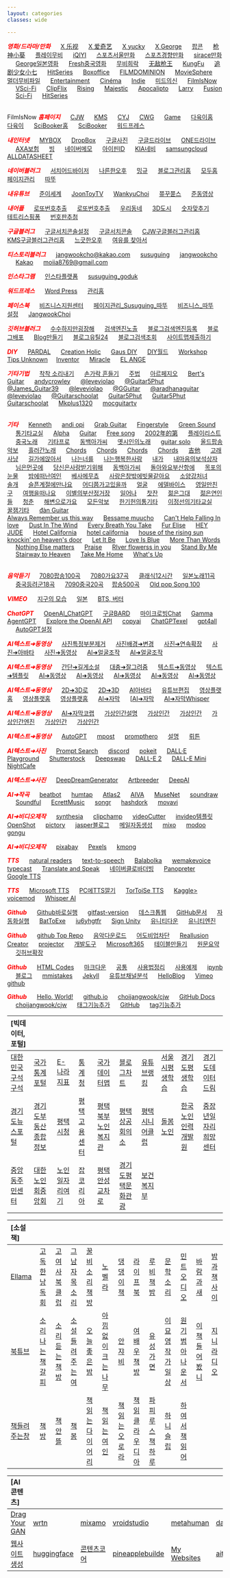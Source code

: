 ```yaml
---
layout: categories
classes: wide

--- 
```


<span style="color:red">***영화/드라마/만화***</span>  &nbsp;&nbsp;&nbsp;&nbsp;  [X 乐视](https://tv.le.com/)  &nbsp;&nbsp;&nbsp;&nbsp;  [X 爱奇艺](https://www.iqiyi.com/dianshiju/)  &nbsp;&nbsp;&nbsp;&nbsp;     [X yucky](https://www.youtube.com/@yuckyaxel8048/videos)   &nbsp;&nbsp;&nbsp;&nbsp;   [X George](https://www.youtube.com/@georgecross3702/videos)  &nbsp;&nbsp;&nbsp;&nbsp;  [팝콘](https://www.youtube.com/@popcorn333/videos)  &nbsp;&nbsp;&nbsp;&nbsp;  [枪神小葵](https://www.youtube.com/@bestcdrama5829/videos)  &nbsp;&nbsp;&nbsp;&nbsp;  [플레이무비](https://www.youtube.com/@PLAYYMOVIE/videos)  &nbsp;&nbsp;&nbsp;&nbsp;  [iQIYI](https://www.youtube.com/@iQIYIMovieKorean/videos)  &nbsp;&nbsp;&nbsp;&nbsp;  [스포츠서울만화](http://comic.sportsseoul.com/)   &nbsp;&nbsp;&nbsp;&nbsp;   [스포츠경향만화](http://sports.khan.co.kr/comics/comics_genre.html)   &nbsp;&nbsp;&nbsp;&nbsp;   [sirace만화](https://www.youtube.com/@siraceshow/videos)    &nbsp;&nbsp;&nbsp;&nbsp;   [George일본영화](https://www.youtube.com/@georgefurumoto2490)  &nbsp;&nbsp;&nbsp;&nbsp;  [Fresh중국영화](https://www.youtube.com/@FreshDrama/videos)    &nbsp;&nbsp;&nbsp;&nbsp;  [무비희락](https://www.youtube.com/@moviejoy/videos)   &nbsp;&nbsp;&nbsp;&nbsp;    [无敌枪王](https://www.youtube.com/@gunking-8979/videos)  &nbsp;&nbsp;&nbsp;&nbsp;  [KungFu](https://www.youtube.com/@%E4%BB%97%E5%8A%8D%E8%B5%B0%E5%A4%A9%E6%B6%AF/videos)   &nbsp;&nbsp;&nbsp;&nbsp;  [追剧少女小七](https://www.youtube.com/@-DramagirlTV/videos)   &nbsp;&nbsp;&nbsp;&nbsp;  [
HitSeries](https://www.youtube.com/@hitseries3823/videos)  &nbsp;&nbsp;&nbsp;&nbsp;  [Boxoffice](https://www.youtube.com/@Boxoffice-Full-Movies/videos)  &nbsp;&nbsp;&nbsp;&nbsp;  [FILMDOMINION](https://www.youtube.com/@FILMDOMINION/videos)   &nbsp;&nbsp;&nbsp;&nbsp;  [MovieSphere](https://www.youtube.com/@MovieSphereHorror-SciFi/videos)  &nbsp;&nbsp;&nbsp;&nbsp;    [멀더무비파일](https://www.youtube.com/@%EB%A9%80%EB%8D%94%EC%9D%98%EB%AC%B4%EB%B9%84%ED%8C%8C%EC%9D%BC/videos)  &nbsp;&nbsp;&nbsp;&nbsp;      [Entertainment](https://www.youtube.com/@EntertainmentResidence-ph5iv/videos)  &nbsp;&nbsp;&nbsp;&nbsp;     [Cinéma](https://www.youtube.com/@CinemaCinemas/videos)  &nbsp;&nbsp;&nbsp;&nbsp;     [Indie](https://www.youtube.com/@IndieRightsMoviesForFree/videos)  &nbsp;&nbsp;&nbsp;&nbsp;     [미드의신](https://www.youtube.com/@%EB%AF%B8%EB%93%9C%EC%9D%98%EC%8B%A0/videos)  &nbsp;&nbsp;&nbsp;&nbsp;   [FilmIsNow](https://www.youtube.com/@FilmIsNowMovies/videos)  &nbsp;&nbsp;&nbsp;&nbsp;   [VSci-Fi](https://www.youtube.com/@VSciFi/videos)   &nbsp;&nbsp;&nbsp;&nbsp;   [ClipFlix](https://www.youtube.com/@ClipFlixKorea/videos)  &nbsp;&nbsp;&nbsp;&nbsp;   [Rising](https://www.youtube.com/@RisingNovaEnglish/videos)   &nbsp;&nbsp;&nbsp;&nbsp;   [Majestic](https://www.youtube.com/@MajesticMoviesOfficial/videos)   &nbsp;&nbsp;&nbsp;&nbsp;   [Apocalipto](https://www.youtube.com/@VApocalipto/videos)  &nbsp;&nbsp;&nbsp;&nbsp;   [Larry](https://www.youtube.com/@larryl.scarbrough446/videos)   &nbsp;&nbsp;&nbsp;&nbsp;   [Fusion](https://www.youtube.com/@fusionflicksmovies/videos)   &nbsp;&nbsp;&nbsp;&nbsp;   [Sci-Fi](https://www.youtube.com/@Sci-FiCentral/videos)   &nbsp;&nbsp;&nbsp;&nbsp;   [HitSeries](https://www.youtube.com/@hitseries3823/videos)   &nbsp;&nbsp;&nbsp;&nbsp;   []()   &nbsp;&nbsp;&nbsp;&nbsp;    []()  &nbsp;&nbsp;&nbsp;&nbsp;   []()   &nbsp;&nbsp;&nbsp;&nbsp;   []()   &nbsp;&nbsp;&nbsp;&nbsp;    []()   &nbsp;&nbsp;&nbsp;&nbsp;   []()   &nbsp;&nbsp;&nbsp;&nbsp;    []()   &nbsp;&nbsp;&nbsp;&nbsp;   []()   &nbsp;&nbsp;&nbsp;&nbsp;    []()   &nbsp;&nbsp;&nbsp;&nbsp;   []()  &nbsp;&nbsp;&nbsp;&nbsp;  
<br>

FilmIsNow
<span style="color:red">***홈페이지***</span>  &nbsp;&nbsp;&nbsp;&nbsp;  [CJW](https://choijangwook.github.io/cjw)  &nbsp;&nbsp;&nbsp;&nbsp;  [KMS](https://kimmisik.github.io/kms/)  &nbsp;&nbsp;&nbsp;&nbsp;  [CYJ](https://choijangwook.github.io/cyj/)  &nbsp;&nbsp;&nbsp;&nbsp;  [CWG](https://choijangwook.github.io/cwg/)  &nbsp;&nbsp;&nbsp;&nbsp;  [Game](https://choijangwook.github.io/game/)  &nbsp;&nbsp;&nbsp;&nbsp;  [다육이홈](https://app.mixo.io/sites/UZzgZVo8YK7SDaTwTFwt/edit)  &nbsp;&nbsp;&nbsp;&nbsp;  [다육이](https://app.mixo.io/login?redirect=/sites/UZzgZVo8YK7SDaTwTFwt)  &nbsp;&nbsp;&nbsp;&nbsp;  [SciBooker홈](https://app.mixo.io/sites/9BtGnfXxZ0otiXKbVwaH/edit)  &nbsp;&nbsp;&nbsp;&nbsp;  [SciBooker](https://www.mixo.io/site/sci-booker-s6dtu/index.html)  &nbsp;&nbsp;&nbsp;&nbsp;  [워드프레스](https://zestful-jangwookchoi1.wordpress.com/)
<br>


<span style="color:red">***내인터넷***</span>  &nbsp;&nbsp;&nbsp;&nbsp;  [MYBOX](https://mybox.naver.com/#/my)  &nbsp;&nbsp;&nbsp;&nbsp;  [DropBox](https://www.dropbox.com/out-of-space?oqa=wb_oq_rd_fb)  &nbsp;&nbsp;&nbsp;&nbsp;  [구글사진](https://photos.google.com/?pli=1)  &nbsp;&nbsp;&nbsp;&nbsp;  [구글드라이브](https://drive.google.com/drive/my-drive)  &nbsp;&nbsp;&nbsp;&nbsp;  [ONE드라이브](https://onedrive.live.com/?id=AFE24E4AFACE3B0D%21102&cid=AFE24E4AFACE3B0D)  &nbsp;&nbsp;&nbsp;&nbsp;  [AXA보험](https://axa.co.kr/)  &nbsp;&nbsp;&nbsp;&nbsp;  [빙](https://www.bing.com/?setlang=en&cc=kr&cc=KR)  &nbsp;&nbsp;&nbsp;&nbsp;  [네이버메모](https://nid.naver.com/nidlogin.login?mode=form&url=https%3A%2F%2Fmemo.naver.com%3A443%2Fmain)  &nbsp;&nbsp;&nbsp;&nbsp;  [아이핀ID](https://mail.google.com/mail/u/0/#inbox/FMfcgzGwHVQcxhgVHPxVslDqKdqdZNnD)  &nbsp;&nbsp;&nbsp;&nbsp;  [KIA네비](https://update.kia.com/KR/KO/updateGuide)  &nbsp;&nbsp;&nbsp;&nbsp;  [samsungcloud](https://support.samsungcloud.com/#/login)  &nbsp;&nbsp;&nbsp;&nbsp;  [ALLDATASHEET](https://www.alldatasheet.co.kr/)
<br>


<span style="color:red">***네이버블러그***</span>  &nbsp;&nbsp;&nbsp;&nbsp;  [서치어드바이저](https://searchadvisor.naver.com/console/board)  &nbsp;&nbsp;&nbsp;&nbsp;  [나른한오후](https://blog.naver.com/jangwookch)  &nbsp;&nbsp;&nbsp;&nbsp;  [밍규](https://blog.naver.com/misik16718wook)  &nbsp;&nbsp;&nbsp;&nbsp;  [블로그관리홈](https://blog.naver.com/jangwookch)  &nbsp;&nbsp;&nbsp;&nbsp;  [모두홈페이지관리](https://www.modoo.at/management)  &nbsp;&nbsp;&nbsp;&nbsp;  [따뚜](https://blog.naver.com/jangwookcho)
<br>


<span style="color:red">***내유튜브***</span>  &nbsp;&nbsp;&nbsp;&nbsp;  [준이세계](https://www.youtube.com/channel/UCkWK9iWMkPx3CtUCsNVxHrA)  &nbsp;&nbsp;&nbsp;&nbsp;  [JoonToyTV](https://www.youtube.com/@joontoytv3724)  &nbsp;&nbsp;&nbsp;&nbsp;  [WankyuChoi](https://www.youtube.com/@wankyuchoi597)  &nbsp;&nbsp;&nbsp;&nbsp;  [쮸꾸쮼스](https://www.youtube.com/@user-kw9uy6ff8e)  &nbsp;&nbsp;&nbsp;&nbsp;  [준동영상](https://www.youtube.com/watch?v=VScavTrT2rA)
<br>


<span style="color:red">***내어플***</span>  &nbsp;&nbsp;&nbsp;&nbsp;  [로또번호추출](https://colab.research.google.com/drive/1jm85XkRayNmNLu7s4kYkwvAf0Sb93Gtv)  &nbsp;&nbsp;&nbsp;&nbsp;  [로또번호추출](https://anminam.github.io/antto/)  &nbsp;&nbsp;&nbsp;&nbsp;  [우리동네](https://choijangwook.github.io/game-mytown/)  &nbsp;&nbsp;&nbsp;&nbsp;  [3D도시](https://choijangwook.github.io/game-3dcity/)  &nbsp;&nbsp;&nbsp;&nbsp;  [숫자맞추기](https://choijangwook.github.io/game-numbertest/)  &nbsp;&nbsp;&nbsp;&nbsp;  [테트리스핑퐁](http://game.webxinxin.com/quitsmoke/)  &nbsp;&nbsp;&nbsp;&nbsp;  [번호판추첨](http://game.webxinxin.com/prize/) 
<br>


<span style="color:red">***구글블러그***</span>  &nbsp;&nbsp;&nbsp;&nbsp;  [구글서치콘솔설정](https://search.google.com/search-console/welcome?utm_source=about-page)   &nbsp;&nbsp;&nbsp;&nbsp;  [구글서치콘솔](https://search.google.com/search-console/settings?resource_id=https%3A%2F%2Fchoijangwook.github.io%2F)  &nbsp;&nbsp;&nbsp;&nbsp;  [CJW구글블러그관리홈](https://draft.blogger.com/blog/posts/5937603396319461357?bpli=1&pli=1)  &nbsp;&nbsp;&nbsp;&nbsp;  [KMS구글블러그관리홈](https://draft.blogger.com/blog/posts/2949608223185116696?hl=ko&tab=jj)  &nbsp;&nbsp;&nbsp;&nbsp;  [느긋한오후](https://draft.blogger.com/blog/post/edit/5937603396319461357/6304723643594919913?hl=ko)  &nbsp;&nbsp;&nbsp;&nbsp;  [여유를 찾아서](https://jangwookchoi.blogspot.com/2023/08/blog-post.html)
<br>


<span style="color:red">***티스토리블러그***</span>  &nbsp;&nbsp;&nbsp;&nbsp;  [jangwookcho@kakao.com](https://www.tistory.com/member/blog)  &nbsp;&nbsp;&nbsp;&nbsp;  [susuguing](https://susuguing.tistory.com/1)  &nbsp;&nbsp;&nbsp;&nbsp;  [jangwookcho](https://jangwookcho.tistory.com/2)  &nbsp;&nbsp;&nbsp;&nbsp;  [Kakao](https://story.kakao.com/_1E6Mj6)  &nbsp;&nbsp;&nbsp;&nbsp;  [moiia8769@gmail.com](https://www.tistory.com/member/blog)
<br>


<span style="color:red">***인스타그램***</span>  &nbsp;&nbsp;&nbsp;&nbsp;  [인스타플랫폼](https://developers.facebook.com/docs/instagram)  &nbsp;&nbsp;&nbsp;&nbsp;  [susuguing_goduk](https://www.instagram.com/susuguing_goduk/)
<br>


<span style="color:red">***워드프레스***</span>  &nbsp;&nbsp;&nbsp;&nbsp;  [Word Press](https://wordpress.com/view/zestful-jangwookchoi1.wordpress.com)  &nbsp;&nbsp;&nbsp;&nbsp;  [관리홈](https://zestful-jangwookchoi1.wordpress.com/wp-admin/site-editor.php)
<br>


<span style="color:red">***페이스북***</span>  &nbsp;&nbsp;&nbsp;&nbsp;  [비즈니스지원센터](https://www.facebook.com/business/help/582754542592549?id=418112142508425)  &nbsp;&nbsp;&nbsp;&nbsp;  [페이지관리_Susuguing_따뚜](https://www.facebook.com/choijangwook/?show_switched_toast=0&show_invite_to_follow=0&show_switched_tooltip=0&show_podcast_settings=0&show_community_review_changes=0&show_community_rollback=0&show_follower_visibility_disclosure=0)  &nbsp;&nbsp;&nbsp;&nbsp;  [비즈니스_따뚜](https://business.facebook.com/latest/settings/profiles?asset_id=123156430890438&selected_asset_id=123156430890438&selected_asset_type=page)  &nbsp;&nbsp;&nbsp;&nbsp;  [설정](https://business.facebook.com/latest/settings/instagram_account?business_id=1014090566444239&selected_asset_id=17841458632352390&selected_asset_type=instagram-account-v2&detail_view_tab=ASSET_ACCESS)  &nbsp;&nbsp;&nbsp;&nbsp;  [JangwookChoi](https://www.facebook.com/profile.php?id=100090958935953)
<br>


<span style="color:red">***깃허브블러그***</span>  &nbsp;&nbsp;&nbsp;&nbsp;  [수수하지만굉장해](https://choijangwook.github.io/cjw/%EC%88%98%EC%88%98%ED%95%98%EC%A7%80%EB%A7%8C%EA%B5%89%EC%9E%A5%ED%95%B4-%ED%8F%89%ED%83%9D%EC%A0%90/)  &nbsp;&nbsp;&nbsp;&nbsp;  [검색엔진노출](https://junia3.github.io/blog/search)  &nbsp;&nbsp;&nbsp;&nbsp;  [블로그검색엔진등록](https://yenarue.github.io/tip/2020/04/30/Search-SEO/)  &nbsp;&nbsp;&nbsp;&nbsp;  [블로그배포](https://jerry-style.tistory.com/250)  &nbsp;&nbsp;&nbsp;&nbsp;  [Blog만들기](https://harsik.github.io/github/2020/01/01/makeGithubBlog5.html)  &nbsp;&nbsp;&nbsp;&nbsp;  [블로그유틸24](https://cafe.naver.com/blogadworld)  &nbsp;&nbsp;&nbsp;&nbsp;  [블로그검색조회](https://blogutil24.com/BlogOmissionHistoryFAction.do)  &nbsp;&nbsp;&nbsp;&nbsp;  [사이트맵제출하기](https://seo.tbwakorea.com/blog/how-to-create-and-submit-a-sitemap/)
<br>


<span style="color:red">***DIY***</span>  &nbsp;&nbsp;&nbsp;&nbsp;  [PARDAL](https://www.youtube.com/@professorpardalbrasil/videos)  &nbsp;&nbsp;&nbsp;&nbsp;  [Creation Holic](https://www.youtube.com/@creationholic101/videos)  &nbsp;&nbsp;&nbsp;&nbsp;  [Gaus DIY](https://www.youtube.com/@GausDIY/videos)  &nbsp;&nbsp;&nbsp;&nbsp;  [DIY월드](https://www.youtube.com/@diy-world/videos)  &nbsp;&nbsp;&nbsp;&nbsp;  [Workshop](https://www.youtube.com/@workshopinsider/videos)  &nbsp;&nbsp;&nbsp;&nbsp;  [Tips Unknown](https://www.youtube.com/@tipsunknow/videos)&nbsp;&nbsp;&nbsp;&nbsp;  [Inventor](https://www.youtube.com/@inventorK20)  &nbsp;&nbsp;&nbsp;&nbsp;  [Miracle](https://www.youtube.com/@miracleprocess/videos)  &nbsp;&nbsp;&nbsp;&nbsp;  [EL ANGE](https://www.youtube.com/@elangelito/videos)
<br>


<span style="color:red">***기타기법***</span>  &nbsp;&nbsp;&nbsp;&nbsp;  [착착 소리내기](https://www.youtube.com/shorts/QdlDfiUZhxg)   &nbsp;&nbsp;&nbsp;&nbsp;   [손가락 흔들기](https://www.youtube.com/shorts/zp3Pinfpwfs)   &nbsp;&nbsp;&nbsp;&nbsp;   [주법](https://www.youtube.com/shorts/LwEa9qSADHc)   &nbsp;&nbsp;&nbsp;&nbsp;   [아르페지오](https://www.youtube.com/shorts/F3G-zGMTIs0)   &nbsp;&nbsp;&nbsp;&nbsp;   [Bert's Guitar](https://www.youtube.com/shorts/vjvvxqzIJB4)   &nbsp;&nbsp;&nbsp;&nbsp;   [andycrowley](https://www.youtube.com/shorts/NrZvUQQNDa8)   &nbsp;&nbsp;&nbsp;&nbsp;   [@leveviolao](https://www.youtube.com/shorts/GwAh3qouwuI)   &nbsp;&nbsp;&nbsp;&nbsp;   [@Guitar5Phut](https://www.youtube.com/shorts/cGorgcizDHk)   &nbsp;&nbsp;&nbsp;&nbsp;   [@James_Guitar39](https://www.youtube.com/shorts/8SSYLq4FfoA)   &nbsp;&nbsp;&nbsp;&nbsp;   [@leveviolao](https://www.youtube.com/shorts/Ob0hi_AwWD8)   &nbsp;&nbsp;&nbsp;&nbsp;   [@GGuitar](https://www.youtube.com/shorts/eHc0R2c1FIs)   &nbsp;&nbsp;&nbsp;&nbsp;   [@aradhanaguitar](https://www.youtube.com/shorts/Qe9aJevxZ8w)   &nbsp;&nbsp;&nbsp;&nbsp;   [@leveviolao](https://www.youtube.com/shorts/e8hgyA7CWKo)   &nbsp;&nbsp;&nbsp;&nbsp;   [@Guitarschoolat](https://www.youtube.com/shorts/DzoWJsGitiA)   &nbsp;&nbsp;&nbsp;&nbsp;    [Guitar5Phut](https://www.youtube.com/shorts/sR1MBK3oRRY)    &nbsp;&nbsp;&nbsp;&nbsp;   [Guitar5Phut](https://www.youtube.com/shorts/ND3k_EC9J5I)   &nbsp;&nbsp;&nbsp;&nbsp;    [Guitarschoolat](https://www.youtube.com/shorts/p3734qEMBbM)   &nbsp;&nbsp;&nbsp;&nbsp;   [Mkplus1320](https://www.youtube.com/shorts/Ie7HOIVw0xE)   &nbsp;&nbsp;&nbsp;&nbsp;    [mocguitartv](https://www.youtube.com/shorts/qLkD_BkfuRA)   &nbsp;&nbsp;&nbsp;&nbsp;    
<br>


<span style="color:red">***기타***</span>  &nbsp;&nbsp;&nbsp;&nbsp;  [Kenneth](https://www.youtube.com/@KennethAcoustic)  &nbsp;&nbsp;&nbsp;&nbsp;  [andi opi](https://www.youtube.com/@andiopi)  &nbsp;&nbsp;&nbsp;&nbsp;  [Grab Guitar](https://www.youtube.com/@GrabTheGT)  &nbsp;&nbsp;&nbsp;&nbsp;  [Fingerstyle](https://www.youtube.com/@FingerstyleClub)  &nbsp;&nbsp;&nbsp;&nbsp;  [Green Sound](https://www.youtube.com/@GreenSoundOfficial)  &nbsp;&nbsp;&nbsp;&nbsp;  [통기타교실](https://www.youtube.com/@user-jj5td2pn2p)  &nbsp;&nbsp;&nbsp;&nbsp;  [Alpha](https://www.youtube.com/@alphamusichadong191)  &nbsp;&nbsp;&nbsp;&nbsp;  [Guitar](https://www.youtube.com/@LatestMusicGuitar)  &nbsp;&nbsp;&nbsp;&nbsp;  [Free song](https://www.voicemod.net/text-to-song)  &nbsp;&nbsp;&nbsp;&nbsp;  [2002年的第](https://music.163.com/#/mv?id=59096&market=baiduqk)  &nbsp;&nbsp;&nbsp;&nbsp;  [플레이리스트](https://www.youtube.com/@user-ky7xn1hf6h/videos)  &nbsp;&nbsp;&nbsp;&nbsp;  [중국노래](https://www.youtube.com/@user-ky7xn1hf6h)  &nbsp;&nbsp;&nbsp;&nbsp;  [기타프로](https://tabplayer.online)  &nbsp;&nbsp;&nbsp;&nbsp;  [동백아가씨](https://www.youtube.com/watch?v=pwkQtXCVmaw)  &nbsp;&nbsp;&nbsp;&nbsp;  [옛시인의노래](https://www.youtube.com/shorts/QNKb005Tttw)  &nbsp;&nbsp;&nbsp;&nbsp;  [guitar solo](https://www.youtube.com/shorts/ik8LuJdlEMw)  &nbsp;&nbsp;&nbsp;&nbsp;  [올드팝송악보](https://m.blog.naver.com/shik56/221564899886)  &nbsp;&nbsp;&nbsp;&nbsp;  [흘러간노래](https://blog.naver.com/PostView.naver?blogId=shik56&logNo=222698240389&parentCategoryNo=&categoryNo=329&viewDate=&isShowPopularPosts=true&from=search)  &nbsp;&nbsp;&nbsp;&nbsp;  [Chords](https://www.youtube.com/shorts/ZbWH95MOKi0)  &nbsp;&nbsp;&nbsp;&nbsp;  [Chords](https://www.youtube.com/shorts/eK6xC8GHZ3Y)  &nbsp;&nbsp;&nbsp;&nbsp;  [Chords](https://www.youtube.com/shorts/iLQ2d5e30_k)  &nbsp;&nbsp;&nbsp;&nbsp;  [Chords](https://www.youtube.com/shorts/9abJsVl_Mnw)  &nbsp;&nbsp;&nbsp;&nbsp;  [吉他](https://www.youtube.com/shorts/A3twORyvNHE)  &nbsp;&nbsp;&nbsp;&nbsp;
[고래사냥](https://www.youtube.com/watch?v=G7cvCNtH3_8&list=PLvCA03aafUlwv0uJPYDbPIrABlwtInjW6&index=1)   &nbsp;&nbsp;&nbsp;&nbsp;    [길가에앉아서](https://www.youtube.com/watch?v=xq5v4mhEGpQ&list=PLvCA03aafUlwv0uJPYDbPIrABlwtInjW6&index=15)   &nbsp;&nbsp;&nbsp;&nbsp;    [나는너를](https://www.youtube.com/watch?v=jRNSPjB9wy8&list=PLvCA03aafUlwv0uJPYDbPIrABlwtInjW6&index=4)   &nbsp;&nbsp;&nbsp;&nbsp;    [나는행복한사람](https://www.youtube.com/watch?v=MGIqZGMbNmE&list=PLvCA03aafUlwv0uJPYDbPIrABlwtInjW6&index=18)   &nbsp;&nbsp;&nbsp;&nbsp;    [내가](https://www.youtube.com/watch?v=q6l-_rqOQcU&list=PLvCA03aafUlwv0uJPYDbPIrABlwtInjW6&index=20)         &nbsp;&nbsp;&nbsp;&nbsp;   [내마음의보석상자](https://www.youtube.com/watch?v=Kek1OxT5b68&list=PLvCA03aafUly7ICoJyhEY1XrikorQmc8p&index=5)   &nbsp;&nbsp;&nbsp;&nbsp;    [님은먼곳에](https://www.youtube.com/watch?v=aflLROmKbdk&list=PLvCA03aafUlwv0uJPYDbPIrABlwtInjW6&index=26)   &nbsp;&nbsp;&nbsp;&nbsp;     [당신은사랑받기위해](https://www.youtube.com/watch?v=-ZEMNtMuW9E)   &nbsp;&nbsp;&nbsp;&nbsp;   [동백아가씨](https://www.youtube.com/shorts/r27ld7l52hM)   &nbsp;&nbsp;&nbsp;&nbsp;    [돌아와요부산항에](https://www.youtube.com/watch?v=htFgqmtkET4&list=PLvCA03aafUlyX2AftewdUrwGTsyqxgneY&index=2)   &nbsp;&nbsp;&nbsp;&nbsp;    [목포의눈물](https://www.youtube.com/watch?v=j2l-EFZNgIc&list=PLvCA03aafUlyX2AftewdUrwGTsyqxgneY&index=1)   &nbsp;&nbsp;&nbsp;&nbsp;    [밤에떠난여인](https://www.youtube.com/watch?v=GBubWj7agxA&list=PLvCA03aafUly7ICoJyhEY1XrikorQmc8p&index=2)   &nbsp;&nbsp;&nbsp;&nbsp;      [베사메무쵸](https://www.youtube.com/watch?v=y9CwJg6LU3w&list=PLvCA03aafUlwv0uJPYDbPIrABlwtInjW6&index=5)   &nbsp;&nbsp;&nbsp;&nbsp;    [사랑은창밖에빗물같아요](https://www.youtube.com/watch?v=t7xWi215YUk)   &nbsp;&nbsp;&nbsp;&nbsp;    [소양강처녀](https://www.youtube.com/watch?v=1xOQPqGHVVY&list=PLvCA03aafUly7ICoJyhEY1XrikorQmc8p&index=12)   &nbsp;&nbsp;&nbsp;&nbsp;      [솔개](https://www.youtube.com/watch?v=2VTnhENFXbc&list=PLvCA03aafUlwv0uJPYDbPIrABlwtInjW6&index=8)   &nbsp;&nbsp;&nbsp;&nbsp;    [슬픈계절에만나요](https://www.youtube.com/watch?v=4OOEMl_6M0k&list=PLvCA03aafUlyX2AftewdUrwGTsyqxgneY&index=4)   &nbsp;&nbsp;&nbsp;&nbsp;     [어디쯤가고있을까](https://www.youtube.com/watch?v=GOcYKxdnb6c&list=PLvCA03aafUlwv0uJPYDbPIrABlwtInjW6&index=11)   &nbsp;&nbsp;&nbsp;&nbsp;  [얼굴](https://www.youtube.com/watch?v=N6osaNba7zk&list=PLvCA03aafUlyX2AftewdUrwGTsyqxgneY&index=5)   &nbsp;&nbsp;&nbsp;&nbsp;     [에델바이스](https://www.youtube.com/watch?v=pWnakDoRB0o&list=PLvCA03aafUly7ICoJyhEY1XrikorQmc8p&index=36)   &nbsp;&nbsp;&nbsp;&nbsp;    [영일만친구](https://www.youtube.com/watch?v=HZvs-VAfzOE&list=PLvCA03aafUly7ICoJyhEY1XrikorQmc8p&index=7)   &nbsp;&nbsp;&nbsp;&nbsp; [여행을떠나요](https://www.youtube.com/watch?v=TpYXz0bSDD8&list=PLvCA03aafUlwv0uJPYDbPIrABlwtInjW6&index=21)   &nbsp;&nbsp;&nbsp;&nbsp;    [이별의부산정거장](https://www.youtube.com/watch?v=gAQHu_CGg7g)   &nbsp;&nbsp;&nbsp;&nbsp;   [일어나](https://www.youtube.com/watch?v=hKUfLU0gRyg)   &nbsp;&nbsp;&nbsp;&nbsp;     [찻잔](https://www.youtube.com/watch?v=YKnTgiKCLkY)   &nbsp;&nbsp;&nbsp;&nbsp;  [젊은그대](https://www.youtube.com/watch?v=eovofn76S3Y&list=PLvCA03aafUly7ICoJyhEY1XrikorQmc8p&index=8)    &nbsp;&nbsp;&nbsp;&nbsp;    [젊은연인들](https://www.youtube.com/watch?v=n6h0tFd_e2g&list=PLvCA03aafUlwv0uJPYDbPIrABlwtInjW6&index=24)   &nbsp;&nbsp;&nbsp;&nbsp;      [청춘](https://www.youtube.com/watch?v=MZjZiTnh_8k&list=PLvCA03aafUlwv0uJPYDbPIrABlwtInjW6&index=23)   &nbsp;&nbsp;&nbsp;&nbsp;   [해변으로가요](https://www.youtube.com/watch?v=nLs8R9FyucM&list=PLvCA03aafUly7ICoJyhEY1XrikorQmc8p&index=14)   &nbsp;&nbsp;&nbsp;&nbsp;   [모든악보](https://blog.naver.com/PostList.naver?blogId=shik56&categoryNo=133)   &nbsp;&nbsp;&nbsp;&nbsp;     [한기헌의통기타](https://www.youtube.com/@user-fh3mz2ns3q)    &nbsp;&nbsp;&nbsp;&nbsp;   [이정선의기타교실](https://www.youtube.com/@leejungsunguitar)   &nbsp;&nbsp;&nbsp;&nbsp;   [꿀잼기타](https://www.youtube.com/@honeyjamguitar) &nbsp;&nbsp;&nbsp;&nbsp;  [đàn Guitar](https://www.youtube.com/results?search_query=C%C3%A1ch+ch%C6%A1i+%C4%91%C3%A0n+Guitar+c%E1%BB%B1c+k%E1%BB%B3+%C4%91%C6%A1n+gi%E1%BA%A3n) &nbsp;&nbsp;&nbsp;&nbsp;  
[Always Remember us this way](https://www.youtube.com/shorts/7SmIMwW0egc)    &nbsp;&nbsp;&nbsp;&nbsp;   [Bessame muucho](https://www.youtube.com/shorts/KR37m1hujbk)   &nbsp;&nbsp;&nbsp;&nbsp;   [Can't Help Falling In love](https://www.youtube.com/shorts/BsIw9XhjVlU)    &nbsp;&nbsp;&nbsp;&nbsp;   [Dust In The Wind](https://www.youtube.com/watch?v=MFyqU2HL1oE)   &nbsp;&nbsp;&nbsp;&nbsp;   [Every Breath You Take](https://www.youtube.com/shorts/v7XtH9_D2fI)   &nbsp;&nbsp;&nbsp;&nbsp;      [Fur Elise](https://www.youtube.com/watch?v=Z6qbcSYIw9w)    &nbsp;&nbsp;&nbsp;&nbsp;    [HEY JUDE](https://www.youtube.com/shorts/seT7x5K3A6o)    &nbsp;&nbsp;&nbsp;&nbsp;   [Hotel California](https://www.youtube.com/shorts/8shJEv9zdLQ)   &nbsp;&nbsp;&nbsp;&nbsp;   [hotel california](https://www.youtube.com/shorts/FyaOammZ4iQ)   &nbsp;&nbsp;&nbsp;&nbsp;    [house of the rising sun](https://www.youtube.com/shorts/31LA_X1hH4I)   &nbsp;&nbsp;&nbsp;&nbsp;   [knockin' on heaven's door](https://www.youtube.com/shorts/P2kvj7Phgto)   &nbsp;&nbsp;&nbsp;&nbsp;  [Let It Be](https://www.youtube.com/shorts/oFvKXGIx1PM)   &nbsp;&nbsp;&nbsp;&nbsp;    [Love Is Blue](https://www.youtube.com/watch?v=Hofu_PpBumk)   &nbsp;&nbsp;&nbsp;&nbsp;    [More Than Words](https://www.youtube.com/shorts/he8SRrkCpZY)   &nbsp;&nbsp;&nbsp;&nbsp;    [Nothing Else matters](https://www.youtube.com/shorts/9pRsw7Zm10Q)        &nbsp;&nbsp;&nbsp;&nbsp;   [Praise](https://www.youtube.com/shorts/hSEZAE4DK9Q) 
&nbsp;&nbsp;&nbsp;&nbsp;      [RIver flowerss in you](https://www.youtube.com/shorts/-AKtY-sE30I)   &nbsp;&nbsp;&nbsp;&nbsp; 
[Stand By Me](https://www.youtube.com/shorts/vgQinQVMgXA)    &nbsp;&nbsp;&nbsp;&nbsp;   [Stairway to Heaven](https://www.youtube.com/watch?v=BjjO9ZbyOtU)   &nbsp;&nbsp;&nbsp;&nbsp;   [Take Me Home](https://www.youtube.com/shorts/VM4tmmeTmxk)   &nbsp;&nbsp;&nbsp;&nbsp;      [What's Up](https://www.youtube.com/shorts/5aXoCoGLR58)   &nbsp;&nbsp;&nbsp;&nbsp;   
<br>


<span style="color:red">***음악듣기***</span>  &nbsp;&nbsp;&nbsp;&nbsp;  [7080팝송100곡](https://www.youtube.com/watch?v=8HHveVh4cYE&t=2735s)  &nbsp;&nbsp;&nbsp;&nbsp;  [7080가요37곡](https://www.youtube.com/watch?v=X1S9NGrXftI&t=4416s)  &nbsp;&nbsp;&nbsp;&nbsp;  [클래식12시간](https://www.youtube.com/watch?v=r17_s18acdA&t=5373s)  &nbsp;&nbsp;&nbsp;&nbsp;  [일본노래11곡](https://www.youtube.com/watch?v=TYAP9z9gsxY)  &nbsp;&nbsp;&nbsp;&nbsp;  [중국등려군18곡](https://www.youtube.com/watch?v=_5rQb0jGM1U&t=496s)  &nbsp;&nbsp;&nbsp;&nbsp;  [7090중국20곡](https://www.youtube.com/watch?v=rwQIMqme764&t=1885s)&nbsp;&nbsp;&nbsp;&nbsp;    [팝송500곡](https://www.youtube.com/@LovelyOneself-ke2bt)    &nbsp;&nbsp;&nbsp;&nbsp;    [Old pop Song 100](https://www.youtube.com/watch?v=4FuDmYEcXEA)
<br>


<span style="color:red">***VIMEO***</span>  &nbsp;&nbsp;&nbsp;&nbsp;  [지구의 모습](https://player.vimeo.com/video/45878034?h=fa107961d3)  &nbsp;&nbsp;&nbsp;&nbsp;  [일본](https://player.vimeo.com/video/245118304?portrait=0)  &nbsp;&nbsp;&nbsp;&nbsp;  [BTS, 버터](https://w.soundcloud.com/player/?url=https%3A//api.soundcloud.com/tracks/1116388588&auto_play=false&hide_related=false&show_comments=true&show_user=true&show_reposts=false&visual=true%22%3E%3C/iframe%3E)
<br>


<span style="color:red">***ChatGPT***</span>  &nbsp;&nbsp;&nbsp;&nbsp;  [OpenAI_ChatGPT](https://chat.openai.com/chat)  &nbsp;&nbsp;&nbsp;&nbsp;  [구글BARD](https://bard.google.com/?hl=en)  &nbsp;&nbsp;&nbsp;&nbsp;  [ 마이크로빙Chat](https://www.bing.com/?setlang=en&cc=kr&cc=KR)  &nbsp;&nbsp;&nbsp;&nbsp;  [Gamma](https://gamma.app/docs/Untitled-srwoouffzxbxqrg?mode=doc#card-lnyedjdanu30cv6)  &nbsp;&nbsp;&nbsp;&nbsp;  [AgentGPT](https://agentgpt.reworkd.ai/ko)  &nbsp;&nbsp;&nbsp;&nbsp;  [Explore the OpenAI API](https://platform.openai.com/overview)  &nbsp;&nbsp;&nbsp;&nbsp;  [copyai](https://app.copy.ai/projects/25077331?tool=chat&tab=results)  &nbsp;&nbsp;&nbsp;&nbsp;  [ChatGPTexel](https://drive.google.com/file/d/1EBqu1F7zMbLC121afBWaI2tEIZw07Lcg/view?usp=share_link)  &nbsp;&nbsp;&nbsp;&nbsp;  [gpt4all](https://gpt4all.io/index.html)  &nbsp;&nbsp;&nbsp;&nbsp;  [AutoGPT설정](https://hashdork.com/ko/autogpt/)
<br>


<span style="color:red">***AI텍스트➜동영상***</span>  &nbsp;&nbsp;&nbsp;&nbsp;  [사진특정부분제거](https://cleanup.pictures/)  &nbsp;&nbsp;&nbsp;&nbsp;  [사진배경➜변경](https://www.cutout.pro/photo-editing-background?vsource=google102t-bd&gclid=CjwKCAjw3ueiBhBmEiwA4BhspO_4yOf29kDSpt5K3KZilxA8tnCd4weKmYR4hbal3JUJXZroMfJRJBoCFuQQAvD_BwE)    &nbsp;&nbsp;&nbsp;&nbsp;  [사진➜연속확장](https://www.pycheung.com/checker/)  &nbsp;&nbsp;&nbsp;&nbsp;  [사진➜아바타](https://studio.d-id.com/?video=tlk_fa1ueJObWfSiYe4RT57u2)  &nbsp;&nbsp;&nbsp;&nbsp;  [사진➜동영상](https://dreamix-video-editing.github.io/)  &nbsp;&nbsp;&nbsp;&nbsp;  [AI➜얼굴조작](https://github.com/williamyang1991/StyleGANEX/actions)  &nbsp;&nbsp;&nbsp;&nbsp;  [AI➜얼굴조작](https://huggingface.co/spaces/PKUWilliamYang/StyleGANEX)
<br>


<span style="color:red">***AI텍스트➜동영상***</span>  &nbsp;&nbsp;&nbsp;&nbsp;  [간단➜길게소설](https://www.sudowrite.com/app#)  &nbsp;&nbsp;&nbsp;&nbsp;  [대충➜잘그려줌](https://www.autodraw.com/)  &nbsp;&nbsp;&nbsp;&nbsp;  [텍스트➜동영상](https://app.runwayml.com/video-tools/teams/jangwookchoi1/ai-tools)  &nbsp;&nbsp;&nbsp;&nbsp;  [텍스트➜템플릿](https://designer.microsoft.com/)  &nbsp;&nbsp;&nbsp;&nbsp;  [AI➜동영상](https://kaiber.ai/)  &nbsp;&nbsp;&nbsp;&nbsp;  [AI➜동영상](https://sketch.metademolab.com/canvas)  &nbsp;&nbsp;&nbsp;&nbsp;  [AI➜동영상](https://www.leiainc.com/)  &nbsp;&nbsp;&nbsp;&nbsp;  [AI➜동영상](https://www.myheritage.co.kr/ai-time-machine)  &nbsp;&nbsp;&nbsp;&nbsp;  [AI➜동영상](https://app.heygen.com/videos)
<br>


<span style="color:red">***AI텍스트➜동영상***</span>  &nbsp;&nbsp;&nbsp;&nbsp;  [2D➜3D로](https://www.youtube.com/watch?v=L_TB3KlbF8I)  &nbsp;&nbsp;&nbsp;&nbsp;  [2D➜3D](https://colab.research.google.com/drive/1NzP4oI_KighbpfEEVCnYKZ0lfzDpqTyE?usp=sharing#scrollTo=eclLG4xlJRIE)  &nbsp;&nbsp;&nbsp;&nbsp;  [AI아바타](https://invideo.io/videos)  &nbsp;&nbsp;&nbsp;&nbsp;  [유튜브편집](https://app.vidiq.com/channels/271b3ab5-1f21-4fa9-8f25-c0f59ab8a6a8/dashboard)  &nbsp;&nbsp;&nbsp;&nbsp;  [영상플랫홈](https://tinywow.com/)  &nbsp;&nbsp;&nbsp;&nbsp;  [영상플랫홈](https://skybox.blockadelabs.com/)  &nbsp;&nbsp;&nbsp;&nbsp;  [영상플랫홈](https://www.kreadoai.com/ai/workbench)  &nbsp;&nbsp;&nbsp;&nbsp;  [AI➜자막](https://vrew.voyagerx.com/ko/)  &nbsp;&nbsp;&nbsp;&nbsp;  [[AI➜자막](https://letsgotitan.tistory.com/44)  &nbsp;&nbsp;&nbsp;&nbsp;  [AI➜자막Whisper](https://whisper.ai/)
<br>


<span style="color:red">***AI텍스트➜동영상***</span>  &nbsp;&nbsp;&nbsp;&nbsp;  [AI➜자막코랩](https://colab.research.google.com/drive/1qeTSvi7Bt_5RMm88ipW4fkcsMOKlDDss?usp=sharing#scrollTo=IuL5nGTIWYTY)  &nbsp;&nbsp;&nbsp;&nbsp;  [가상인간설명](https://www.youtube.com/watch?v=X7ng3FP0Y5s&t=9s)  &nbsp;&nbsp;&nbsp;&nbsp;  [가상인간](https://www.mixamo.com/#/)  &nbsp;&nbsp;&nbsp;&nbsp;  [가상인간](https://vroid.com/en/studio)  &nbsp;&nbsp;&nbsp;&nbsp;  [가상인간엔진](https://www.unrealengine.com/ko/metahuman)  &nbsp;&nbsp;&nbsp;&nbsp;  [가상인간](https://www.daz3d.com/)  &nbsp;&nbsp;&nbsp;&nbsp;  [가상인간](https://www.reallusion.com/)
<br>


<span style="color:red">***AI텍스트➜동영상***</span>  &nbsp;&nbsp;&nbsp;&nbsp;  [AutoGPT](https://github.com/Significant-Gravitas/Auto-GPT)  &nbsp;&nbsp;&nbsp;&nbsp;  [mpost](https://mpost.io/7-best-ai-art-generators-of-2022-midjourney-dall-e-nightcafe-artbreeder/)  &nbsp;&nbsp;&nbsp;&nbsp;  [prompthero](https://prompthero.com/stable-diffusion-prompts)  &nbsp;&nbsp;&nbsp;&nbsp;  [설명](https://mpost.io/7-best-ai-art-generators-of-2022-midjourney-dall-e-nightcafe-artbreeder/)  &nbsp;&nbsp;&nbsp;&nbsp;  [뤼튼](https://wrtn.ai/tool/634d297f5d1d6e5d78d45dab)
<br>


<span style="color:red">***AI텍스트➜사진***</span>  &nbsp;&nbsp;&nbsp;&nbsp;  [Prompt Search](https://www.ptsearch.info/home/)  &nbsp;&nbsp;&nbsp;&nbsp;  [discord](https://discord.com/channels/662267976984297473/@home)  &nbsp;&nbsp;&nbsp;&nbsp;  [pokeit](https://pokeit.ai/)  &nbsp;&nbsp;&nbsp;&nbsp;  [DALL·E](https://labs.openai.com/)  &nbsp;&nbsp;&nbsp;&nbsp;  [Playground](https://playgroundai.com/create?)  &nbsp;&nbsp;&nbsp;&nbsp;  [Shutterstock](https://www.shutterstock.com/ko/ai-image-generator)  &nbsp;&nbsp;&nbsp;&nbsp;  [Deepswap](https://www.deepswap.ai/ko?utm_source=ref-mpost&cp_id=aiartgenerator)  &nbsp;&nbsp;&nbsp;&nbsp;  [DALL-E 2](https://openai.com/product/dall-e-2)  &nbsp;&nbsp;&nbsp;&nbsp;  [DALL-E Mini](https://huggingface.co/spaces/dalle-mini/dalle-mini)  &nbsp;&nbsp;&nbsp;&nbsp;  [NightCafe](https://nightcafe.studio/)
<br>


<span style="color:red">***AI텍스트➜사진***</span>  &nbsp;&nbsp;&nbsp;&nbsp;  [DeepDreamGenerator](https://deepdreamgenerator.com/)  &nbsp;&nbsp;&nbsp;&nbsp;  [Artbreeder](https://www.artbreeder.com/)  &nbsp;&nbsp;&nbsp;&nbsp;  [DeepAI](https://deepai.org/machine-learning-model/text2img)
<br>


<span style="color:red">***AI➜작곡***</span>  &nbsp;&nbsp;&nbsp;&nbsp;  [beatbot](https://beatbot.fm/?via=aitoolsarena.com)  &nbsp;&nbsp;&nbsp;&nbsp;  [humtap](https://en.humtap.com/#/)  &nbsp;&nbsp;&nbsp;&nbsp;  [Atlas2](https://algonaut.audio/atlas_2_downloads/)  &nbsp;&nbsp;&nbsp;&nbsp;  [AIVA](https://www.aiva.ai/)  &nbsp;&nbsp;&nbsp;&nbsp;  [MuseNet](https://openai.com/research/musenet)  &nbsp;&nbsp;&nbsp;&nbsp;  [soundraw](https://soundraw.io/create_music)  &nbsp;&nbsp;&nbsp;&nbsp;  [Soundful](https://my.soundful.com/)  &nbsp;&nbsp;&nbsp;&nbsp;  [EcrettMusic](https://ecrettmusic.com/)  &nbsp;&nbsp;&nbsp;&nbsp;  [songr](https://app.songr.ai/)  &nbsp;&nbsp;&nbsp;&nbsp;  [hashdork](https://hashdork.com/ko/%EC%83%98%ED%94%8C%EC%97%90%EC%84%9C-%EC%9D%8C%EC%95%85%EC%9D%84-%EC%83%9D%EC%84%B1%ED%95%98%EB%8A%94-AI-%EB%8F%84%EA%B5%AC/)  &nbsp;&nbsp;&nbsp;&nbsp;  [movavi](https://www.movavi.com/kr/learning-portal/free-music-making-software.html)
<br>


<span style="color:red">***AI➜비디오제작***</span>  &nbsp;&nbsp;&nbsp;&nbsp;  [synthesia](https://www.synthesia.io/)  &nbsp;&nbsp;&nbsp;&nbsp;  [clipchamp](https://app.clipchamp.com/)  &nbsp;&nbsp;&nbsp;&nbsp;  [videoCutter](https://video-cutter-js.com/kr/)  &nbsp;&nbsp;&nbsp;&nbsp;  [invideo템플릿](https://invideo.io/workflow/marketing-templates)  &nbsp;&nbsp;&nbsp;&nbsp;  [OpenShot](https://www.openshot.org/)  &nbsp;&nbsp;&nbsp;&nbsp;  [pictory](https://app.pictory.ai/textinput)  &nbsp;&nbsp;&nbsp;&nbsp;  [jasper블로그](https://www.jasper.ai/)  &nbsp;&nbsp;&nbsp;&nbsp;  [메일자동생성](https://smailpro.com/)  &nbsp;&nbsp;&nbsp;&nbsp;  [mixo](https://app.mixo.io/sites/UZzgZVo8YK7SDaTwTFwt)  &nbsp;&nbsp;&nbsp;&nbsp;  [modoo](https://www.modoo.at/management)  &nbsp;&nbsp;&nbsp;&nbsp;  [gongu](https://gongu.copyright.or.kr/gongu/main/main.do)
<br>


<span style="color:red">***AI➜비디오제작***</span>  &nbsp;&nbsp;&nbsp;&nbsp;  [pixabay](https://pixabay.com/ko/sound-effects/search/rain%20falling/?manual_search=1)  &nbsp;&nbsp;&nbsp;&nbsp;  [Pexels](https://www.pexels.com/ko-kr/videos/)  &nbsp;&nbsp;&nbsp;&nbsp;  [kmong](https://kmong.com/)
<br>


<span style="color:red">***TTS***</span>  &nbsp;&nbsp;&nbsp;&nbsp;  [natural readers](https://www.naturalreaders.com/online/)  &nbsp;&nbsp;&nbsp;&nbsp;  [text-to-speech](https://text-to-speech.imtranslator.net/speech.asp)  &nbsp;&nbsp;&nbsp;&nbsp;  [Balabolka](http://www.cross-plus-a.com/kr/balabolka.htm)  &nbsp;&nbsp;&nbsp;&nbsp;  [wemakevoice](https://www.wemakevoice.com/freetts)  &nbsp;&nbsp;&nbsp;&nbsp;  [typecast](https://app.typecast.ai/ko/login?nextPath=%2Fko%2Fdashboard)  &nbsp;&nbsp;&nbsp;&nbsp;  [Translate and Speak](https://imtranslator.net/translate-and-speak/)  &nbsp;&nbsp;&nbsp;&nbsp;  [네이버클로바더빙](https://clovadubbing.naver.com/)  &nbsp;&nbsp;&nbsp;&nbsp;  [Panopreter](https://download.pcsystemfix.com/drivers/?brand=Windows&logo=windows&gclid=EAIaIQobChMImITU8aTU_gIVMJfRBB0YlQNUEAEYASAAEgIPTvD_BwE)  &nbsp;&nbsp;&nbsp;&nbsp;  [Google TTS](https://www.appurse.com/com.google.android.tts.html?gclid=CjwKCAjwxr2iBhBJEiwAdXECw88R6Y5KVs5rxp4Bl7IG4rHuK3nsdOhNbvhnexeLP5p11cMp9MVEbBoCOLAQAvD_BwE)
<br>


<span style="color:red">***TTS***</span>  &nbsp;&nbsp;&nbsp;&nbsp;  [Microsoft TTS](http://singingdalong.blogspot.com/2021/07/Microsoft-TTS-apk.html)  &nbsp;&nbsp;&nbsp;&nbsp;  [PC에TTS깔기](https://www.youtube.com/watch?v=JgTHu7gAUGs)  &nbsp;&nbsp;&nbsp;&nbsp;  [TorToiSe TTS](https://docs.google.com/document/d/13O_eyY65i6AkNrN_LdPhpUjGhyTNKYHvDrIvHnHe1GA/edit#)  &nbsp;&nbsp;&nbsp;&nbsp;  [Kaggle>](https://www.kaggle.com/datasets/bryanpark/korean-single-speaker-speech-dataset)  &nbsp;&nbsp;&nbsp;&nbsp;  [voicemod](https://www.voicemod.net/text-to-song)  &nbsp;&nbsp;&nbsp;&nbsp;  [Whisper AI](https://www.youtube.com/watch?v=CHtQuG8wnio)
<br>


<span style="color:red">***Github***</span>  &nbsp;&nbsp;&nbsp;&nbsp;  [Github바로실행](https://choiseokwon.tistory.com/196)  &nbsp;&nbsp;&nbsp;&nbsp;  [gitfast-version](https://git-scm.com/book/ko/v2)  &nbsp;&nbsp;&nbsp;&nbsp;  [데스크톱웹](https://www.sysnet.pe.kr/Default.aspx?mode=2&sub=0&detail=1&pageno=0&wid=11239&rssMode=1&wtype=0)  &nbsp;&nbsp;&nbsp;&nbsp;  [GitHub문서](https://docs.github.com/en/get-started/quickstart/hello-world)  &nbsp;&nbsp;&nbsp;&nbsp;  [자동화실행](https://www.executeautomation.com/)  &nbsp;&nbsp;&nbsp;&nbsp;  [BatToExe](https://softfamous.com/bat-to-exe-converter/)  &nbsp;&nbsp;&nbsp;&nbsp;  [iu6yhgtfr](http://127.0.0.1:5555)  &nbsp;&nbsp;&nbsp;&nbsp;  [Sign Unity](https://id.unity.com/en/conversations/fdd3477a-a77d-4eb3-afed-14e30f888bef00af)  &nbsp;&nbsp;&nbsp;&nbsp;  [유니티다운](https://unity.com/kr/download)  &nbsp;&nbsp;&nbsp;&nbsp;  [유니티엔진](https://www.youtube.com/watch?v=EqoU1PodQQ4&t=56s)
<br>


<span style="color:red">***Github***</span>  &nbsp;&nbsp;&nbsp;&nbsp;  [github Top Repo](https://github.com/)  &nbsp;&nbsp;&nbsp;&nbsp;  [음악다운로드](https://thisiswhyimyoung.com/%EC%A0%80%EC%9E%91%EA%B6%8C-%EC%97%86%EB%8A%94-%EC%9D%8C%EC%95%85-%EB%8B%A4%EC%9A%B4%EB%A1%9C%EB%93%9C-bgm-%EB%B8%8C%EA%B8%88/)  &nbsp;&nbsp;&nbsp;&nbsp;  [어도비업차단](https://oooh.co.kr/entry/%EC%95%84%ED%81%AC%EB%A1%9C%EB%B2%B3-%EC%9E%90%EB%8F%99-%EC%97%85%EB%8D%B0%EC%9D%B4%ED%8A%B8-%EB%81%84%EA%B8%B0-%EC%B0%A8%EB%8B%A8-Adobe-Acrobat-DC)  &nbsp;&nbsp;&nbsp;&nbsp;  [Reallusion Creator](https://ko.taiwebs.com/windows/download-reallusion-character-creator-5434.html)  &nbsp;&nbsp;&nbsp;&nbsp;  [projector](https://projector.tensorflow.org/)  &nbsp;&nbsp;&nbsp;&nbsp;  [개발도구](https://ai.google/tools/)  &nbsp;&nbsp;&nbsp;&nbsp;  [Microsoft365](https://www.office.com/?auth=1)  &nbsp;&nbsp;&nbsp;&nbsp;  [테이블만들기](https://www.tablesgenerator.com/markdown_tables)  &nbsp;&nbsp;&nbsp;&nbsp;  [원문요약](https://www.markdownguide.org/basic-syntax)  &nbsp;&nbsp;&nbsp;&nbsp;  [깃허브확장](http://www.rubycoloredglasses.com/2013/04/languages-supported-by-github-flavored-markdown/)
<br>


<span style="color:red">***Github***</span>  &nbsp;&nbsp;&nbsp;&nbsp;  [HTML Codes](https://ascii.cl/htmlcodes.htm)  &nbsp;&nbsp;&nbsp;&nbsp;  [마크다운](http://taewan.kim/post/markdown/#chapter-2)  &nbsp;&nbsp;&nbsp;&nbsp;  [공통](https://gist.github.com/ihoneymon/652be052a0727ad59601)  &nbsp;&nbsp;&nbsp;&nbsp;  [사용법정리](https://heropy.blog/2017/09/30/markdown/)  &nbsp;&nbsp;&nbsp;&nbsp;  [사용예제](https://theorydb.github.io/envops/2019/05/22/envops-blog-how-to-use-md/)  &nbsp;&nbsp;&nbsp;&nbsp;  [ipynb](https://colab.research.google.com/github/illhyhl1111/SNU_ML2019/blob/master/Lab1_1.ipynb#scrollTo=EGGNfGx5HUQU)  &nbsp;&nbsp;&nbsp;&nbsp;  [블로그](https://eggjini.tistory.com/7)  &nbsp;&nbsp;&nbsp;&nbsp;  [mmistakes](https://mmistakes.github.io/minimal-mistakes/docs/layouts/#wide-page)  &nbsp;&nbsp;&nbsp;&nbsp;  [Jekyll](https://velog.io/@eona1301/Github-Blog-Jekyll-minimal-mistakes)  &nbsp;&nbsp;&nbsp;&nbsp;  [유튜브채널분석](https://playboard.co/)  &nbsp;&nbsp;&nbsp;&nbsp;  [HelloBlog](https://danggai.github.io/page7/)  &nbsp;&nbsp;&nbsp;&nbsp;  [Vimeo](https://vimeo.com/)  &nbsp;&nbsp;&nbsp;&nbsp;  [github](https://github.com/choijangwook/choijangwook.github.io/settings)
<br>


<span style="color:red">***Github***</span>  &nbsp;&nbsp;&nbsp;&nbsp;  [Hello, World!](https://choijangwook.github.io/)  &nbsp;&nbsp;&nbsp;&nbsp;  [github.io](https://github.com/choijangwook/github.io)  &nbsp;&nbsp;&nbsp;&nbsp;  [choijangwook/cjw](https://github.com/choijangwook/cjw/blob/master/src/yml/site.yml)  &nbsp;&nbsp;&nbsp;&nbsp;  [GitHub Docs](https://docs.github.com/ko)  &nbsp;&nbsp;&nbsp;&nbsp;  [choijangwook/cjw](https://github.com/choijangwook/cjw/edit/master/package.json)  &nbsp;&nbsp;&nbsp;&nbsp;  [태그기능추가](https://wormwlrm.github.io/2019/09/22/How-to-add-tags-on-Jekyll.html)  &nbsp;&nbsp;&nbsp;&nbsp;  [GitHub](https://github.com/)  &nbsp;&nbsp;&nbsp;&nbsp;  [tag기능추가](https://jerry-style.tistory.com/250#google_vignette)
<br>


|[빅데이터,포털]|      |      |      |      |      |      |      |      |      |
| :---          | :--- | :--- | :--- | :--- | :--- | :--- | :--- | :--- | :--- |
| [대한민국구석구석](https://korean.visitkorea.or.kr/main/main.do#home) | [국가통계포털](https://kosis.kr/index/index.do) | [E-나라지표](https://www.index.go.kr/potal/idx/keyBord.do) | [통계청](https://kostat.go.kr/portal/korea/index.action) | [국가데이터맵](https://www.data.go.kr/tcs/opd/ndm/view.do) | [블로그차트](https://www.blogchart.co.kr/chart/theme) | [유튜브랭킹](https://youtube-rank.com/) | [서울시평생학습](https://sll.seoul.go.kr/main/MainView.do) | [경기도평생학습](https://www.gseek.kr/member/rl/main.do) | [경기도데이터드림](https://data.gg.go.kr/portal/mainPage.do) |
| [경기도뉴스포털](https://gnews.gg.go.kr/news/news_detail_m.do?number=202111111657067108C070) | [경기도부동산종합정보](https://gris.gg.go.kr/ost/oneStopView.do) | [평택시청](https://www.pyeongtaek.go.kr/intro.jsp) | [평택고용센터](https://www.work.go.kr/pyeongtaek/main.do) | [평택북부노인복지관](https://www.pyeongtaek.go.kr/intro.jsp) | [평택상공회의소](https://pyeongtaekcci.korcham.net/front/user/main.do) | [평택시니어클럽](http://www.ptseniorclub.or.kr/) | [돌봄노인](https://bbnoin.or.kr:41004/) | [한국노인인력개발원](https://www.kordi.or.kr/main.do) | [중장년일자리희망센터](http://pyeongtaekcci.korcham.net/front/board/boardContentsView.do?boardId=10160&contId=49064&menuId=1318) |
| [중앙동주민센터](https://www.pyeongtaek.go.kr/csc/jungang/contents.do?mId=0205000000) | [대한노인회중앙회](http://www.koreapeople.co.kr/) | [노인일자리여기](https://www.seniorro.or.kr:4431) | [잡코리아](https://www.jobkorea.co.kr/) | [평택안성교차로](http://www.ptkcr.com/) | [경기도평택문화관광](https://www.pyeongtaek.go.kr/tour/main.do) | [보건복지부](http://www.mohw.go.kr) |<br>


|[소설책]|      |      |      |      |      |      |      |      |      |      |      |      |
| :---   | :--- | :--- | :--- | :--- | :--- | :--- | :--- | :--- | :--- | :--- | :--- | :--- |
| [Ellama](https://www.youtube.com/@ellamaeroos7404) |  [고독한낭독회](https://www.youtube.com/@Godok_) |  [고여사북클럽](https://www.youtube.com/channel/UCOHiRkYSR4Y2ig_Ytg2WBsA)  |   [그남자목소리](https://www.youtube.com/@malevoice) | [꿀비소리책방](https://www.youtube.com/channel/UCvfnKjZ5J5mMjJA6k9N5E9w/videos)  | [노벨라](https://www.youtube.com/@novella_22) | [댕댕이책](https://www.youtube.com/channel/UC7w3lmH-NxpFUcpa5KDoWHA/videos) | [라이프북](https://www.youtube.com/@user-nh2vx9bn2w) | [루비책밤](https://www.youtube.com/@Rubigarden) | [문학소리](https://www.youtube.com/c/munhaksori/videos) | [민트오디오](https://www.youtube.com/c/%EB%AF%BC%ED%8A%B8%EC%98%A4%EB%94%94%EC%98%A4%EB%B6%81/videos) |  [바람과새](https://www.youtube.com/channel/UC19FOk_NOA9Ir-5ygozEbBA/videos)  | [밤과책사이](https://www.youtube.com/channel/UCtDs-cvApaYZyjg9ZUXW1yw/videos)  |
| [북튜브](https://www.youtube.com/channel/UCUHxbIttgoOqQWEnQZo2k5A/videos) | [소리나는책갈피](https://www.youtube.com/@voicebookmark/videos) | [소리듣는책방](https://www.youtube.com/channel/UCoQ-q2CZ3Zqd7KfjcFBZGIQ)  | [소설들려주는여](https://www.youtube.com/channel/UCB8dVWE8PDnZl_zibUdLJ9w)  |  [오늘좋은밤](https://www.youtube.com/@today._.goodnight/videos)  | [아낌없이크는나무](https://www.youtube.com/c/%EC%95%84%EB%82%8C%EC%97%86%EC%9D%B4%ED%81%AC%EB%8A%94%EB%82%98%EB%AC%B4%EC%95%84%ED%81%AC%EB%82%98/videos)  | [안쟈비](https://www.youtube.com/@user-yh8zq2rd3b)  | [여배우책방](https://www.youtube.com/channel/UC_XR-igVnkqf2A3lEpye-mQ)  |  [유성가면](https://www.youtube.com/channel/UCmvVXhSDhkYNTuUgqMdQYPA/videos)  |  [이묘영작가일상](https://www.youtube.com/channel/UCiNukTGkOEbBR6jri_NCcUg/videos)  |  [원기범아나운서](https://www.youtube.com/@TV-gl9jk) | [이책들어봤니](https://www.youtube.com/@listen_to_book/videos) | [지니라디오](https://www.youtube.com/c/%EC%A7%80%EB%8B%88%EB%9D%BC%EB%94%94%EC%98%A4)  |
| [책들려주는창](https://www.youtube.com/channel/UC2hHqc8QY1A1XGN3vlQjRcg/videos) | [책방](https://www.youtube.com/@user-lm6ju6pe1t) | [책안뜰](https://www.youtube.com/channel/UCT_mYEtyCw4G60R1FMV0pOg/videos) | [책봄](https://www.youtube.com/@thesoundofbook/videos) | [책읽는다이어리](https://www.youtube.com/channel/UCd9UbhCFQ7-B4jHXQ_y0-Lw/video)  |  [책읽는여인](https://www.youtube.com/@user-fz7pk7xh2s) | [책읽는오로라](https://www.youtube.com/channel/UCERdItb-rWZnWpVItN9tA0A/videos)  |  [책읽클라우디아](https://www.youtube.com/channel/UC77JnRED3PLZBwb2NMx04Ow)  | [파피루스책하루](https://www.youtube.com/c/%ED%8C%8C%ED%94%BC%EB%A3%A8%EC%8A%A4%EC%9D%98%EC%B1%85%EC%9D%BD%EB%8A%94%ED%95%98%EB%A3%A8ASMR/videos) | [하니슬립](https://www.youtube.com/@haneesleep) | [하여서책읽어](https://www.youtube.com/c/HaYeoSeoReadingMom) | []() | []() |<br>


|[AI콘텐츠]|      |      |      |      |      |      |      |      |      |
| :---          | :--- | :--- | :--- | :--- | :--- | :--- | :--- | :--- | :--- |
| [Drag Your GAN](https://vcai.mpi-inf.mpg.de/projects/DragGAN/) | [wrtn](https://wrtn.ai/) | [mixamo](https://www.mixamo.com/#/) | [vroidstudio](https://vroid.com/en/studio) | [metahuman](https://www.unrealengine.com/ko/metahuman) | [daz3d](https://www.daz3d.com/) | [reallusion](https://www.reallusion.com/) | [gamma](https://gamma.app/) | [discord](https://discord.com/login?redirect_to=%2Fchannels%2F1146459660770099341%2F%40home) | [heygen](https://app.heygen.com/home) |
| [웹사이트생성](https://magic.hocoos.com/wizard) | [huggingface](https://huggingface.co/spaces/aadnk/faster-whisper-webui) | [콘텐츠코어](https://contentcore.xyz/) | [pineapplebuilde](https://app.pineapplebuilder.com/login?id=cjw) | [My Websites](https://heyleia.com/projects) | [aitoolsarena](https://aitoolsarena.com/) | [deepseek](https://www.deepseek.com/) | []() | []() | []() |<br>


